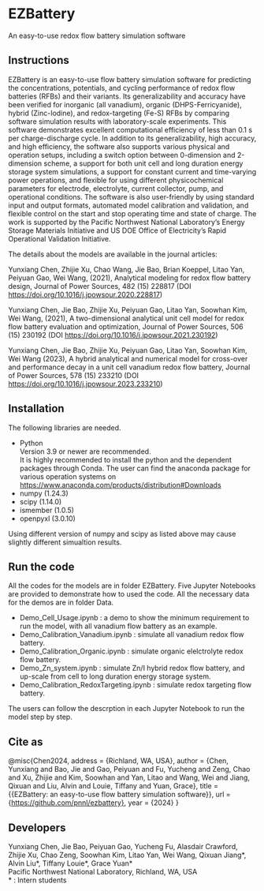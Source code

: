 # EZBattery
An easy-to-use redox flow battery simulation software  
## Instructions
EZBattery is an easy-to-use flow battery simulation software for predicting the concentrations, potentials, and cycling performance of redox flow batteries (RFBs) and their variants. Its generalizability and accuracy have been verified for inorganic (all vanadium), organic (DHPS-Ferricyanide), hybrid (Zinc-Iodine), and redox-targeting (Fe-S) RFBs by comparing software simulation results with laboratory-scale experiments. This software demonstrates excellent computational efficiency of less than 0.1 s per charge-discharge cycle. In addition to its generalizability, high accuracy, and high efficiency, the software also supports various physical and operation setups, including a switch option between 0-dimension and 2-dimension scheme, a support for both unit cell and long duration energy storage system simulations, a support for constant current and time-varying power operations, and flexible for using different physicochemical parameters for electrode, electrolyte, current collector, pump, and operational conditions. The software is also user-friendly by using standard input and output formats, automated model calibration and validation, and flexible control on the start and stop operating time and state of charge. The work is supported by the Pacific Northwest National Laboratory’s Energy Storage Materials Initiative and US DOE Office of Electricity’s Rapid Operational Validation Initiative.

The details about the models are available in the journal articles: 

Yunxiang Chen, Zhijie Xu, Chao Wang, Jie Bao, Brian Koeppel, Litao Yan, Peiyuan Gao, Wei Wang, (2021), Analytical modeling for redox flow battery design, Journal of Power Sources, 482 (15) 228817 (DOI https://doi.org/10.1016/j.jpowsour.2020.228817)      

Yunxiang Chen, Jie Bao, Zhijie Xu, Peiyuan Gao, Litao Yan, Soowhan Kim, Wei Wang, (2021), A two-dimensional analytical unit cell model for redox flow battery evaluation and optimization, Journal of Power Sources, 506 (15) 230192 (DOI https://doi.org/10.1016/j.jpowsour.2021.230192)    

Yunxiang Chen, Jie Bao, Zhijie Xu, Peiyuan Gao, Litao Yan, Soowhan Kim, Wei Wang (2023), A hybrid analytical and numerical model for cross-over and performance decay in a unit cell vanadium redox flow battery, Journal of Power Sources, 578 (15) 233210 (DOI https://doi.org/10.1016/j.jpowsour.2023.233210)  
   
## Installation
The following libraries are needed.  
* Python  
  Version 3.9 or newer are recommended.  
  It is highly recommended to install the python and the dependent packages through Conda. The user can find the anaconda package for various operation systems on https://www.anaconda.com/products/distribution#Downloads
* numpy (1.24.3)
* scipy (1.14.0)
* ismember (1.0.5)
* openpyxl (3.0.10)
  
Using different version of numpy and scipy as listed above may cause slightly different simualtion results.  

## Run the code
All the codes for the models are in folder EZBattery. Five Jupyter Notebooks are provided to demonstrate how to used the code. All the necessary data for the demos are in folder Data.
* Demo_Cell_Usage.ipynb : a demo to show the minimum requirement to run the model, with all vanadium flow battery as an example.
* Demo_Calibration_Vanadium.ipynb : simulate all vanadium redox flow battery.
* Demo_Calibration_Organic.ipynb : simulate organic elelctrolyte redox flow battery.
* Demo_Zn_system.ipynb : simulate Zn/I hybrid redox flow battery, and up-scale from cell to long duration energy storage system.
* Demo_Calibration_RedoxTargeting.ipynb : simulate redox targeting flow battery.

The users can follow the descrption in each Jupyter Notebook to run the model step by step.

## Cite as

@misc{Chen2024,
address = {Richland, WA, USA},
author = {Chen, Yunxiang and Bao, Jie and Gao, Peiyuan and Fu, Yucheng and Zeng, Chao and Xu, Zhijie and Kim, Soowhan and Yan, Litao and Wang, Wei and Jiang, Qixuan and Liu, Alvin and Louie, Tiffany and Yuan, Grace},
title = {{EZBattery: an easy-to-use flow battery simulation software}},
url = {https://github.com/pnnl/ezbattery},
year = {2024}
}

## Developers
Yunxiang Chen, Jie Bao, Peiyuan Gao, Yucheng Fu, Alasdair Crawford, Zhijie Xu, Chao Zeng, Soowhan Kim, Litao Yan, Wei Wang, Qixuan Jiang*, Alvin Liu*, Tiffany Louie*, Grace Yuan*  
Pacific Northwest National Laboratory, Richland, WA, USA  
 \* : Intern students

